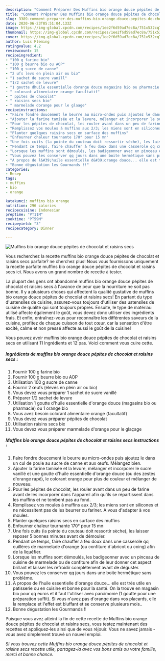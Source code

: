 ```yaml
---
description: "Comment Préparer Des Muffins bio orange douce pépites de chocolat et raisins secs"
title: "Comment Préparer Des Muffins bio orange douce pépites de chocolat et raisins secs"
slug: 3389-comment-preparer-des-muffins-bio-orange-douce-pepites-de-chocolat-et-raisins-secs
date: 2020-06-23T05:51:04.133Z
image: https://img-global.cpcdn.com/recipes/1ee2f6d59ad7ec8a/751x532cq70/muffins-bio-orange-douce-pepites-de-chocolat-et-raisins-secs-photo-principale-de-la-recette.jpg
thumbnail: https://img-global.cpcdn.com/recipes/1ee2f6d59ad7ec8a/751x532cq70/muffins-bio-orange-douce-pepites-de-chocolat-et-raisins-secs-photo-principale-de-la-recette.jpg
cover: https://img-global.cpcdn.com/recipes/1ee2f6d59ad7ec8a/751x532cq70/muffins-bio-orange-douce-pepites-de-chocolat-et-raisins-secs-photo-principale-de-la-recette.jpg
author: Luis Fleming
ratingvalue: 4.2
reviewcount: 15
recipeingredient:
- "100 g farine bio"
- "100 g beurre bio ou AOP"
- "100 g sucre de canne"
- "2 ufs levs en plein air ou bio"
- "1 sachet de sucre vanill"
- "1/2 sachet de levure"
- "1 goutte dhuile essentielle dorange douce magasins bio ou pharmacie ou 1 orange bio"
- " colorant alimentaire orange facultatif"
- " ppites de chocolat"
- " raisins secs bio"
- " marmelade dorange pour le glaage"
recipeinstructions:
- "Faire fondre doucement le beurre au micro-ondes puis ajoutez le dans un cul de poule au sucre de canne et aux œufs. Mélangez bien."
- "Ajouter la farine tamisée et la levure, mélanger et incorporer le sucre vanillé et une goutte d&#39;huile essentielle d&#39;orange douce (ou des zestes d&#39;orange rapé), le colorant orange pour plus de couleur et mélanger de nouveau."
- "Pour les pépites de chocolat, les rouler avant dans un peu de farine avant de les incorporer dans l&#39;appareil afin qu&#39;ils se répartissent dans les muffins et ne tombent pas au fond."
- "Remplissez vos moules à muffins aux 2/3; les miens sont en silicones et ne nécessitent pas de les beurrer ou fariner. A vous d&#39;adapter à vos moules."
- "Planter quelques raisins secs en surface des muffins"
- "Enfourner chaleur tournante 170° pour 15 mn"
- "Une fois cuits (la pointe du couteau doit ressortir sèche), les laisser reposer 5 bonnes minutes avant de démouler."
- "Pendant ce temps, faire chauffer à feu doux dans une casserole qq cuillères de marmelade d&#39;orange (ou confiture d&#39;abricot ou coing) afin de la liquéfier."
- "Lorsque les muffins sont démoulés, les badigeonner avec un pinceau de cuisine de marmelade ou de confiture afin de leur donner cet aspect brillant et laisser les refroidir complétement avant de déguster."
- "Vous pouvez les conserver qq jours dans une boite hermétique sans problème."
- "A propos de l&#39;huile essentielle d&#39;orange douce... elle est très utile en patisserie ou en cuisine et bonne pour la santé. On la trouve en magasin bio pour qq euros et il faut l&#39;utiliser avec parcimonie (1 goutte pour une préparation suffit). Si vous n&#39;avez pas d&#39;orange dans vos placards, elle la remplace et l&#39;effet est bluffant et se conserve plusieurs mois.."
- "Bonne dégustation les Gourmands !!"
categories:
- Resep
tags:
- muffins
- bio
- orange

katakunci: muffins bio orange 
nutrition: 296 calories
recipecuisine: Indonesian
preptime: "PT11M"
cooktime: "PT59M"
recipeyield: "3"
recipecategory: Dinner

---
```



![Muffins bio orange douce pépites de chocolat et raisins secs](https://img-global.cpcdn.com/recipes/1ee2f6d59ad7ec8a/751x532cq70/muffins-bio-orange-douce-pepites-de-chocolat-et-raisins-secs-photo-principale-de-la-recette.jpg)

Vous recherchez la recette muffins bio orange douce pépites de chocolat et raisins secs parfaite? ne cherchez plus! Nous vous fournissons uniquement la recette parfaite muffins bio orange douce pépites de chocolat et raisins secs ici. Nous avons un grand nombre de recette à tester.

La plupart des gens ont abandonné muffins bio orange douce pépites de chocolat et raisins secs à l'avance de peur que la nourriture ne soit pas bonne. Il y a plusieurs choses qui affectent la qualité gustative de muffins bio orange douce pépites de chocolat et raisins secs! En partant du type d'ustensiles de cuisine, assurez-vous toujours d'utiliser des ustensiles de cuisine de qualité qui sont toujours propres. Ensuite, le type de matériau utilisé affecte également le goût, vous devez donc utiliser des ingrédients frais. Et enfin, entraînez-vous pour reconnaître les différentes saveurs de la cuisine, profitez de chaque cuisson de tout cœur, car la sensation d'être excité, calme et non pressé affecte aussi le goût de la cuisine!

<!--inarticleads1-->

Vous pouvez avoir muffins bio orange douce pépites de chocolat et raisins secs en utilisant 11 Ingrédients et 12 pas. Voici comment vous cuire cette.

##### Ingrédients de muffins bio orange douce pépites de chocolat et raisins secs :

1. Fournir 100 g farine bio
1. Fournir 100 g beurre bio ou AOP
1. Utilisation 100 g sucre de canne
1. Fournir 2 œufs (élevés en plein air ou bio)
1. Vous devez vous préparer 1 sachet de sucre vanillé
1. Préparer 1/2 sachet de levure
1. Utilisation 1 goutte d&#39;huile essentielle d&#39;orange douce (magasins bio ou pharmacie) ou 1 orange bio
1. Vous avez besoin  colorant alimentaire orange (facultatif)
1. Vous devez vous préparer  pépites de chocolat
1. Utilisation  raisins secs bio
1. Vous devez vous préparer  marmelade d&#39;orange pour le glaçage




<!--inarticleads2-->

##### Muffins bio orange douce pépites de chocolat et raisins secs instructions :

1. Faire fondre doucement le beurre au micro-ondes puis ajoutez le dans un cul de poule au sucre de canne et aux œufs. Mélangez bien.
1. Ajouter la farine tamisée et la levure, mélanger et incorporer le sucre vanillé et une goutte d&#39;huile essentielle d&#39;orange douce (ou des zestes d&#39;orange rapé), le colorant orange pour plus de couleur et mélanger de nouveau.
1. Pour les pépites de chocolat, les rouler avant dans un peu de farine avant de les incorporer dans l&#39;appareil afin qu&#39;ils se répartissent dans les muffins et ne tombent pas au fond.
1. Remplissez vos moules à muffins aux 2/3; les miens sont en silicones et ne nécessitent pas de les beurrer ou fariner. A vous d&#39;adapter à vos moules.
1. Planter quelques raisins secs en surface des muffins
1. Enfourner chaleur tournante 170° pour 15 mn
1. Une fois cuits (la pointe du couteau doit ressortir sèche), les laisser reposer 5 bonnes minutes avant de démouler.
1. Pendant ce temps, faire chauffer à feu doux dans une casserole qq cuillères de marmelade d&#39;orange (ou confiture d&#39;abricot ou coing) afin de la liquéfier.
1. Lorsque les muffins sont démoulés, les badigeonner avec un pinceau de cuisine de marmelade ou de confiture afin de leur donner cet aspect brillant et laisser les refroidir complétement avant de déguster.
1. Vous pouvez les conserver qq jours dans une boite hermétique sans problème.
1. A propos de l&#39;huile essentielle d&#39;orange douce... elle est très utile en patisserie ou en cuisine et bonne pour la santé. On la trouve en magasin bio pour qq euros et il faut l&#39;utiliser avec parcimonie (1 goutte pour une préparation suffit). Si vous n&#39;avez pas d&#39;orange dans vos placards, elle la remplace et l&#39;effet est bluffant et se conserve plusieurs mois..
1. Bonne dégustation les Gourmands !!




<!--inarticleads1-->

<p>
Puisque vous avez atteint la fin de cette recette de Muffins bio orange douce pépites de chocolat et raisins secs, vous testez maintenant des recettes et appliquez-les ainsi que de vous réjouir. Vous ne savez jamais - vous avez simplement trouvé un nouvel emploi.
</p>

<p>
<i>Si vous trouvez cette Muffins bio orange douce pépites de chocolat et raisins secs recette utile, partagez-la avec vos bons amis ou votre famille, merci et bonne chance.</i>
</p>
